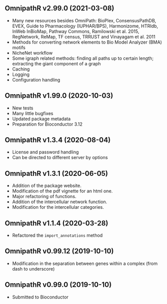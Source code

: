 ## OmnipathR v2.99.0 (2021-03-08)

+ Many new resources besides OmniPath:
BioPlex, ConsensusPathDB, EVEX,
Guide to Pharmacology (IUPHAR/BPS), Harmonizome, HTRIdb,
InWeb InBioMap, Pathway Commons, Ramilowski et al. 2015,
RegNetwork, ReMap, TF census, TRRUST and Vinayagam et al.
2011
+ Methods for converting network elements to Bio Model
Analyzer (BMA) motifs
+ NicheNet workflow
+ Some igraph related methods: finding all paths up to
certain length; extracting the giant component of a graph
+ Caching
+ Logging
+ Configuration handling

## OmnipathR v1.99.0 (2020-10-03)

+ New tests
+ Many little bugfixes
+ Updated package metadata
+ Preparation for Bioconductor 3.12

## OmnipathR v1.3.4 (2020-08-04)

+ License and password handling
+ Can be directed to different server by options

## OmnipathR v1.3.1 (2020-06-05)

+ Addition of the package website.
+ Modification of the pdf vignette for an html one.
+ Major refactoring of functions.
+ Addition of the intercellular network function.
+ Modification for the intercellular categories.

## OmnipathR v1.1.4 (2020-03-28)
+ Refactored the `import_annotations` method

## OmnipathR v0.99.12 (2019-10-10)

+ Modification in the separation between genes within a complex (from dash
to underscore)

## OmnipathR v0.99.0 (2019-10-10)

+ Submitted to Bioconductor

